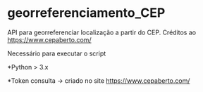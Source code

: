 # georreferenciamento_CEP
API para georreferenciar localização a partir do CEP. Créditos ao https://www.cepaberto.com/

Necessário para executar o script

*Python > 3.x

*Token consulta -> criado no site https://www.cepaberto.com/
